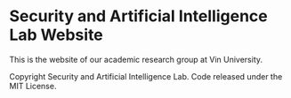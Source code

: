 # Security and Artificial Intelligence Lab Website

This is the website of our academic research group at Vin University.

Copyright Security and Artificial Intelligence Lab. Code released under the MIT License.

